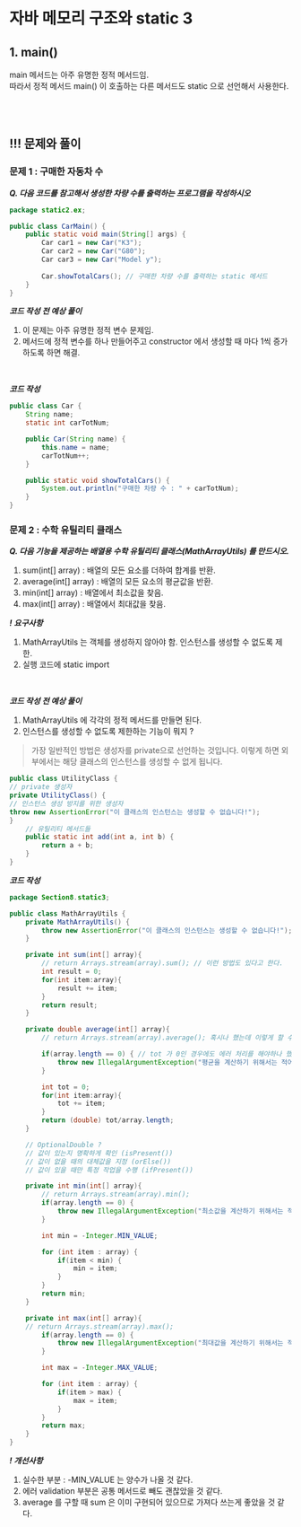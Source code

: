 # 자바 메모리 구조와 static 3

## 1. main()
main 메서드는 아주 유명한 정적 메서드임.<br>
따라서 정적 메서드 main() 이 호출하는 다른 메서드도 static 으로 선언해서 사용한다.

<br><br>

## !!! 문제와 풀이
### 문제 1 : 구매한 자동차 수
***Q. 다음 코드를 참고해서 생성한 차량 수를 출력하는 프로그램을 작성하시오***
```java
package static2.ex;

public class CarMain() {
    public static void main(String[] args) {
        Car car1 = new Car("K3");
        Car car2 = new Car("G80");
        Car car3 = new Car("Model y");
        
        Car.showTotalCars(); // 구매한 차량 수를 출력하는 static 메서드
    }
}
```

***코드 작성 전 예상 풀이***

1. 이 문제는 아주 유명한 정적 변수 문제임. <br>
2. 메서드에 정적 변수를 하나 만들어주고 constructor 에서 생성할 때 마다 1씩 증가하도록 하면 해결.

<br>

***코드 작성***
```java
public class Car {
    String name;
    static int carTotNum;

    public Car(String name) {
        this.name = name;
        carTotNum++;
    }

    public static void showTotalCars() {
        System.out.println("구매한 차량 수 : " + carTotNum);
    }
}
```

### 문제 2 : 수학 유틸리티 클래스
***Q. 다음 기능을 제공하는 배열용 수학 유틸리티 클래스(MathArrayUtils) 를 만드시오.***
1. sum(int[] array) : 배열의 모든 요소를 더하여 합계를 반환.
2. average(int[] array) : 배열의 모든 요소의 평균값을 반환.
3. min(int[] array) : 배열에서 최소값을 찾음.
4. max(int[] array) : 배열에서 최대값을 찾음.

***! 요구사항***
1. MathArrayUtils 는 객체를 생성하지 않아야 함. 인스턴스를 생성할 수 없도록 제한.
2. 실행 코드에 static import 
<br>


***코드 작성 전 예상 풀이***

1. MathArrayUtils 에 각각의 정적 메서드를 만들면 된다.
2. 인스턴스를 생성할 수 없도록 제한하는 기능이 뭐지 ?
> 가장 일반적인 방법은 생성자를 private으로 선언하는 것입니다. 이렇게 하면 외부에서는 해당 클래스의 인스턴스를 생성할 수 없게 됩니다.
```java
public class UtilityClass {
// private 생성자
private UtilityClass() {
// 인스턴스 생성 방지를 위한 생성자
throw new AssertionError("이 클래스의 인스턴스는 생성할 수 없습니다!");
}
    // 유틸리티 메서드들
    public static int add(int a, int b) {
        return a + b;
    }
}
```

***코드 작성***
```java
package Section8.static3;

public class MathArrayUtils {
    private MathArrayUtils() {
        throw new AssertionError("이 클래스의 인스턴스는 생성할 수 없습니다!");
    }

    private int sum(int[] array){
        // return Arrays.stream(array).sum(); // 이런 방법도 있다고 한다.
        int result = 0;
        for(int item:array){
            result += item;
        }
        return result;
    }

    private double average(int[] array){
        // return Arrays.stream(array).average(); 혹시나 했는데 이렇게 할 수 있던데 반환 타입을 OptionalDouble 로 해줘야함.

        if(array.length == 0) { // tot 가 0인 경우에도 에러 처리를 해야하나 했는데 생각해보니 분자가 0일때는 평균을 계산할 수 있다.
            throw new IllegalArgumentException("평균을 계산하기 위해서는 적어도 하나 이상의 숫자가 필요합니다."); // 메서드에 전달된 인자가 부적절할 때 사용하는 표준 예외
        }

        int tot = 0;
        for(int item:array){
            tot += item;
        }
        return (double) tot/array.length;
    }

    // OptionalDouble ?
    // 값이 있는지 명확하게 확인 (isPresent())
    // 값이 없을 때의 대체값을 지정 (orElse())
    // 값이 있을 때만 특정 작업을 수행 (ifPresent())

    private int min(int[] array){
        // return Arrays.stream(array).min();
        if(array.length == 0) {
            throw new IllegalArgumentException("최소값을 계산하기 위해서는 적어도 하나 이상의 숫자가 필요합니다.");
        }

        int min = -Integer.MIN_VALUE;

        for (int item : array) {
            if(item < min) {
                min = item;
            }
        }
        return min;
    }

    private int max(int[] array){
    // return Arrays.stream(array).max();
        if(array.length == 0) {
            throw new IllegalArgumentException("최대값을 계산하기 위해서는 적어도 하나 이상의 숫자가 필요합니다.");
        }

        int max = -Integer.MAX_VALUE;

        for (int item : array) {
            if(item > max) {
                max = item;
            }
        }
        return max;
    }
}

```

***! 개선사항***
1. 실수한 부분 : -MIN_VALUE 는 양수가 나올 것 같다.
2. 에러 validation 부분은 공통 메서드로 빼도 괜찮았을 것 같다.
3. average 를 구할 때 sum 은 이미 구현되어 있으므로 가져다 쓰는게 좋았을 것 같다.